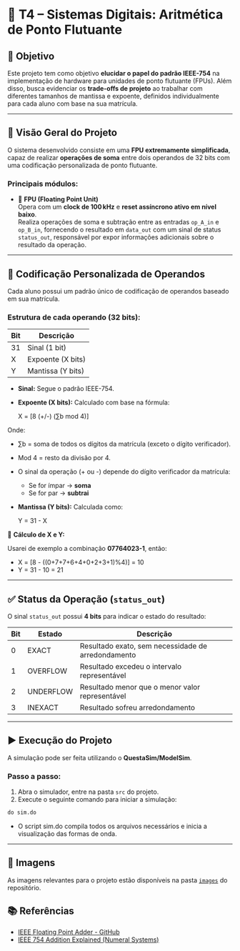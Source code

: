 # 🧮 T4 – Sistemas Digitais: Aritmética de Ponto Flutuante

## 🎯 Objetivo

Este projeto tem como objetivo **elucidar o papel do padrão IEEE-754** na implementação de hardware para unidades de ponto flutuante (FPUs). Além disso, busca evidenciar os **trade-offs de projeto** ao trabalhar com diferentes tamanhos de mantissa e expoente, definidos individualmente para cada aluno com base na sua matrícula.

---

## 🧩 Visão Geral do Projeto

O sistema desenvolvido consiste em uma **FPU extremamente simplificada**, capaz de realizar **operações de soma** entre dois operandos de 32 bits com uma codificação personalizada de ponto flutuante.

### Principais módulos:

- 🧮 **FPU (Floating Point Unit)**  
  Opera com um **clock de 100 kHz** e **reset assíncrono ativo em nível baixo**.  
  Realiza operações de soma e subtração entre as entradas `op_A_in` e `op_B_in`, fornecendo o resultado em `data_out` com um sinal de status `status_out`, responsável por expor informações adicionais sobre o resultado da operação.

---

## 🔢 Codificação Personalizada de Operandos

Cada aluno possui um padrão único de codificação de operandos baseado em sua matrícula.

### Estrutura de cada operando (32 bits):

| Bit | Descrição            |
|---- |----------------------|
| 31  | Sinal (1 bit)        |
| X   | Expoente (X bits)    |
| Y   | Mantissa (Y bits)    |

- **Sinal:** Segue o padrão IEEE-754.
- **Expoente (X bits):** Calculado com base na fórmula:
  
  X = [8 (+/-) (∑b mod 4)]
  
Onde:

- ∑b = soma de todos os dígitos da matrícula (exceto o dígito verificador).
- Mod 4 = resto da divisão por 4.
- O sinal da operação (+ ou -) depende do dígito verificador da matrícula:
  - Se for ímpar → **soma**
  - Se for par → **subtrai**

- **Mantissa (Y bits):** Calculada como:

  Y = 31 - X

📌 **Cálculo de X e Y:**

Usarei de exemplo a combinação **07764023-1**, então: 

- X = [8 - ((0+7+7+6+4+0+2+3+1)%4)] = 10  
- Y = 31 - 10 = 21

---

## ✅ Status da Operação (`status_out`)

O sinal `status_out` possui **4 bits** para indicar o estado do resultado:

| Bit | Estado     | Descrição                                            |
|------|------------|-----------------------------------------------------|
| 0    | EXACT      | Resultado exato, sem necessidade de arredondamento  |
| 1    | OVERFLOW   | Resultado excedeu o intervalo representável         |
| 2    | UNDERFLOW  | Resultado menor que o menor valor representável     |
| 3    | INEXACT    | Resultado sofreu arredondamento                      |

---

## ▶️ Execução do Projeto

A simulação pode ser feita utilizando o **QuestaSim/ModelSim**.

### Passo a passo:

1. Abra o simulador, entre na pasta `src` do projeto.  
2. Execute o seguinte comando para iniciar a simulação:

```tcl
do sim.do
```

- O script sim.do compila todos os arquivos necessários e inicia a visualização das formas de onda.


---

## 📁 Imagens

As imagens relevantes para o projeto estão disponíveis na pasta [`images`](./images) do repositório.

## 📚 Referências

- [IEEE Floating Point Adder - GitHub](https://github.com/Ravi-2345/IEEE_754_FLOATING_POINT_ADDER/blob/main/IEEE_FPA.v)  
- [IEEE 754 Addition Explained (Numeral Systems)](https://numeral--systems-com.translate.goog/ieee-754-add/?_x_tr_sl=en&_x_tr_tl=pt&_x_tr_hl=pt&_x_tr_pto=tc)

